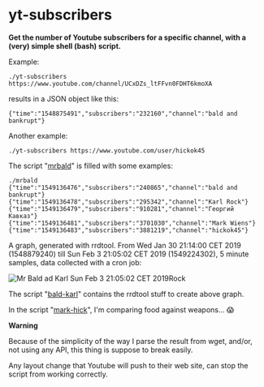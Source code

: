 # yt-subscribers

**Get the number of Youtube subscribers for a specific channel, with a (very) simple shell (bash) script.**

Example:

```
./yt-subscribers https://www.youtube.com/channel/UCxDZs_ltFFvn0FDHT6kmoXA
```

results in a JSON object like this:

```
{"time":"1548875491","subscribers":"232160","channel":"bald and bankrupt"}
```

Another example:

```
./yt-subscribers https://www.youtube.com/user/hickok45
```

The script "[mrbald](https://raw.githubusercontent.com/nkoster/yt-subscribers/master/mrbald)" is filled with some examples:

```
./mrbald
{"time":"1549136476","subscribers":"240865","channel":"bald and bankrupt"}
{"time":"1549136478","subscribers":"295342","channel":"Karl Rock"}
{"time":"1549136479","subscribers":"910281","channel":"Георгий Кавказ"}
{"time":"1549136481","subscribers":"3701030","channel":"Mark Wiens"}
{"time":"1549136483","subscribers":"3881219","channel":"hickok45"}
```

A graph, generated with rrdtool. From Wed Jan 30 21:14:00 CET 2019 (1548879240) till Sun Feb 3 21:05:02 CET 2019 (1549224302), 5 minute samples, data collected with a cron job:

![Mr Bald ad Karl Sun Feb  3 21:05:02 CET 2019Rock](https://raw.githubusercontent.com/nkoster/yt-subscribers/master/mrbald.png "Mr Bald and Karl Rock")

The script "[bald-karl](https://raw.githubusercontent.com/nkoster/yt-subscribers/master/bald-karl)" contains the rrdtool stuff to create above graph.

In the script "[mark-hick](https://raw.githubusercontent.com/nkoster/yt-subscribers/master/mark-hick)", I'm comparing food against weapons... 😱

**Warning**

Because of the simplicity of the way I parse the result from wget, and/or, not using any API, this thing is suppose to break easily.

Any layout change that Youtube will push to their web site, can stop the script from working correctly.
